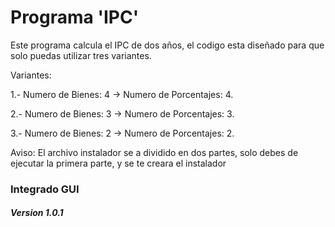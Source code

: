 # Programa 'IPC'
Este programa calcula el IPC de dos años, el codigo esta diseñado para que solo puedas utilizar tres variantes.

Variantes:

1.- Numero de Bienes: 4 -> Numero de Porcentajes: 4.

2.- Numero de Bienes: 3 -> Numero de Porcentajes: 3.

3.- Numero de Bienes: 2 -> Numero de Porcentajes: 2.

Aviso: El archivo instalador se a dividido en dos partes, solo debes de ejecutar la primera parte, y se te creara el instalador

### Integrado GUI

##### Version 1.0.1 
